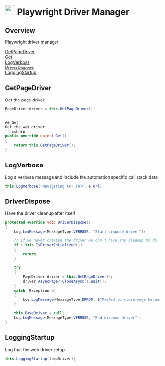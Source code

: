 # <img src="resources/maqslogo.ico" height="32" width="32"> Playwright Driver Manager

## Overview
Playwright driver manager

[GetPageDriver](#GetPageDriver)  
[Get](#Get)  
[LogVerbose](#LogVerbose)  
[DriverDispose](#DriverDispose)  
[LoggingStartup](#LoggingStartup)  


## GetPageDriver
Get the page driver
```csharp
PageDriver driver = this.GetPageDriver();
``

## Get
Get the web driver
```csharp
public override object Get()
{
    return this.GetPageDriver();
}
```

## LogVerbose
Log a verbose message and include the automation specific call stack data
```csharp
this.LogVerbose("Navigating to: {0}", e.Url);
```

## DriverDispose
Have the driver cleanup after itself
```csharp
protected override void DriverDispose()
{
    Log.LogMessage(MessageType.VERBOSE, "Start dispose driver");

    // If we never created the driver we don't have any cleanup to do
    if (!this.IsDriverIntialized())
    {
        return;
    }

    try
    {
        PageDriver driver = this.GetPageDriver();
        driver.AsyncPage?.CloseAsync().Wait();
    }
    catch (Exception e)
    {
        Log.LogMessage(MessageType.ERROR, $"Failed to close page because: {e.Message}");
    }

    this.BaseDriver = null;
    Log.LogMessage(MessageType.VERBOSE, "End dispose driver");
}
```

## LoggingStartup
Log that the web driver setup
```csharp
this.LoggingStartup(tempDriver);
```